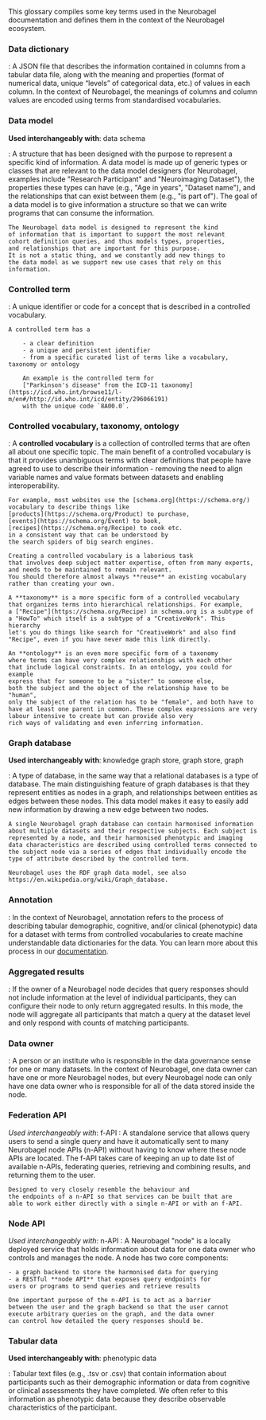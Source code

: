 This glossary compiles some key terms used in the Neurobagel documentation and defines them in the context of the Neurobagel ecosystem.

### Data dictionary
:   A JSON file that describes the information contained in columns from a tabular data file, 
    along with the meaning and properties (format of numerical data, unique “levels” 
    of categorical data, etc.) of values in each column. In the context of Neurobagel, 
    the meanings of columns and column values are encoded using terms from standardised vocabularies.

### Data model
**Used interchangeably with**: data schema

:   A structure that has been designed with the 
    purpose to represent a specific kind of information. 
    A data model is made up of generic types or classes that are relevant
    to the data model designers (for Neurobagel, examples include "Research Participant"
    and "Neuroimaging Dataset"), the properties these types can
    have (e.g., "Age in years", "Dataset name"), and the 
    relationships that can exist between them (e.g., "is part of").
    The goal of a data model is to give information a structure
    so that we can write programs that can consume the information.

    The Neurobagel data model is designed to represent the kind
    of information that is important to support the most relevant
    cohort definition queries, and thus models types, properties,
    and relationships that are important for this purpose.
    It is not a static thing, and we constantly add new things to 
    the data model as we support new use cases that rely on this
    information.

### Controlled term
:   A unique identifier or code for a concept that is described in a controlled vocabulary.

    A controlled term has a 

        - a clear definition
        - a unique and persistent identifier
        - from a specific curated list of terms like a vocabulary, taxonomy or ontology

        An example is the controlled term for 
        ["Parkinson's disease" from the ICD-11 taxonomy](https://icd.who.int/browse11/l-m/en#/http://id.who.int/icd/entity/296066191)
        with the unique code `8A00.0`.

### Controlled vocabulary, taxonomy, ontology
:   A **controlled vocabulary** is a collection of controlled terms that
    are often all about one specific topic. The main benefit of a 
    controlled vocabulary is that it provides unambiguous terms with
    clear definitions that people have agreed to use to describe their
    information - removing the need to align variable names and value
    formats between datasets and enabling interoperability. 

    For example, most websites use the [schema.org](https://schema.org/)
    vocabulary to describe things like 
    [products](https://schema.org/Product) to purchase, 
    [events](https://schema.org/Event) to book, 
    [recipes](https://schema.org/Recipe) to cook etc.
    in a consistent way that can be understood by 
    the search spiders of big search engines.

    Creating a controlled vocabulary is a laborious task 
    that involves deep subject matter expertise, often from many experts, 
    and needs to be maintained to remain relevant.
    You should therefore almost always **reuse** an existing vocabulary
    rather than creating your own. 

    A **taxonomy** is a more specific form of a controlled vocabulary 
    that organizes terms into hierarchical relationships. For example,
    a ["Recipe"](https://schema.org/Recipe) in schema.org is a subtype of
    a "HowTo" which itself is a subtype of a "CreativeWork". This hierarchy 
    let's you do things like search for "CreativeWork" and also find
    "Recipe", even if you have never made this link directly.

    An **ontology** is an even more specific form of a taxonomy 
    where terms can have very complex relationships with each other
    that include logical constraints. In an ontology, you could for example
    express that for someone to be a "sister" to someone else, 
    both the subject and the object of the relationship have to be "human",
    only the subject of the relation has to be "female", and both have to 
    have at least one parent in common. These complex expressions are very
    labour intensive to create but can provide also very 
    rich ways of validating and even inferring information.

### Graph database
**Used interchangeably with**: knowledge graph store, graph store, graph

:   A type of database, in the same way that a relational databases is a type of database.
    The main distinguishing feature of graph databases is that they 
    represent entities as nodes in a graph, 
    and relationships between entities as edges between these nodes.
    This data model makes it easy to easily add new information
    by drawing a new edge between two nodes.

    A single Neurobagel graph database can contain harmonised information about multiple datasets and their respective subjects. Each subject is represented by a node, and their harmonised phenotypic and imaging data characteristics are described using controlled terms connected to the subject node via a series of edges that individually encode the type of attribute described by the controlled term.

    Neurobagel uses the RDF graph data model, see also https://en.wikipedia.org/wiki/Graph_database.

### Annotation
:   In the context of Neurobagel, annotation refers to the process
    of describing tabular demographic, cognitive, and/or clinical (phenotypic) data for a dataset
    with terms from controlled vocabularies to create machine 
    understandable data dictionaries for the data. You can learn
    more about this process in our [documentation](annotation_tool.md).

### Aggregated results
:   If the owner of a Neurobagel node decides that query responses
    should not include information at the level of individual 
    participants, they can configure their node to only return
    aggregated results. In this mode, the node will aggregate
    all participants that match a query at the dataset level
    and only respond with counts of matching participants.

### Data owner
:   A person or an institute
    who is responsible in the data governance sense 
    for one or many datasets. In the context of Neurobagel, one data owner can have one or
    more Neurobagel nodes, but every Neurobagel node can only
    have one data owner who is responsible for all of the data
    stored inside the node.

### Federation API
_Used interchangeably with_: f-API
:   A standalone service that allows query users to send a single
    query and have it automatically sent to many Neurobagel node APIs
    (n-API) without having to know where these node APIs are located.
    The f-API takes care of keeping an up to date list of available 
    n-APIs, federating queries, retrieving and combining results, 
    and returning them to the user.

    Designed to very closely resemble the behaviour and
    the endpoints of a n-API so that services can be built that are
    able to work either directly with a single n-API or with an f-API.

### Node API
_Used interchangeably with_: n-API
:   A Neurobagel "node" is a locally deployed service
    that holds information about data for one data owner who controls
    and manages the node. A node has two core components:

    - a graph backend to store the harmonised data for querying
    - a RESTful **node API** that exposes query endpoints for
    users or programs to send queries and retrieve results

    One important purpose of the n-API is to act as a barrier
    between the user and the graph backend so that the user cannot
    execute arbitrary queries on the graph, and the data owner
    can control how detailed the query responses should be.

### Tabular data
**Used interchangeably with**: phenotypic data

:   Tabular text files (e.g., .tsv or .csv) that contain information about
    participants such as their demographic information or data from
    cognitive or clinical assessments they have completed. 
    We often refer to this information as phenotypic data
    because they describe observable characteristics of the participant.
